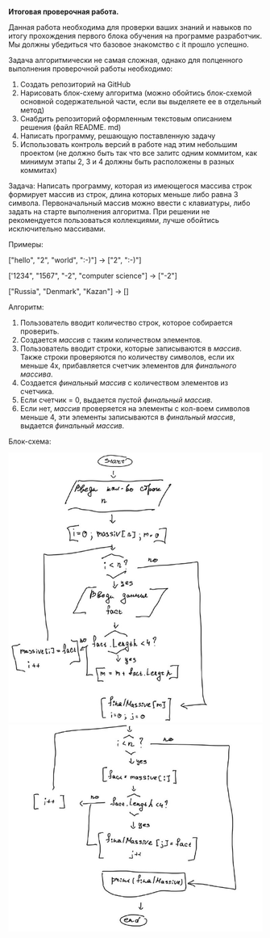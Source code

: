 **Итоговая проверочная работа.**

Данная работа необходима для проверки ваших знаний и навыков по итогу прохождения первого блока обучения на программе разработчик. Мы должны убедиться что базовое знакомство с іt прошло успешно.

Задача алгоритмически не самая сложная, однако для полценного выполнения проверочной работы необходимо:
 1.    Создать репозиторий на GitHub
 2.    Нарисовать блок-схему алгоритма (можно обойтись блок-схемой основной содержательной части, если вы выделяете ее в отдельный метод)
 3.    Снабдить репозиторий оформленным текстовым описанием решения (файл README. md)
 4.    Написать программу, решающую поставленную задачу
 5.    Использовать контроль версий в работе над этим небольшим проектом (не должно быть так что все залитс одним коммитом, как минимум этапы 2, 3 и 4 должны быть расположены в разных коммитах)

Задача: Написать программу, которая из имеющегося массива строк формирует массив из строк, длина которых меньше либо равна 3 символа. Первоначальный массив можно ввести с клавиатуры, либо задать на старте выполнения алгоритма. При решении не рекомендуется пользоваться коллекциями, лучше обойтись исключительно массивами.

Примеры:

["hello", "2", "world", ":-)"] -> ["2", ":-)"]

['1234", "1567", "-2", "computer science"] -> ["-2"]

["Russia", "Denmark", "Kazan"] -> []

Алгоритм:

1. Пользователь вводит количество строк, которое собирается проверить.
2. Создается *массив* с таким количеством элементов.
3. Пользователь вводит строки, которые записываются в *массив*. Также строки проверяются по количеству символов, если их меньше 4х, прибавляется счетчик элементов для *финального массива*.
4. Создается *финальный массив* с количеством элементов из счетчика.
5. Если счетчик = 0, выдается пустой *финальный массив*.
6. Если нет, *массив* проверяется на элементы с кол-воем символов меньше 4, эти элементы записываются в *финальный массив*, выдается *финальный массив*.

Блок-схема:

![](1.jpg)
![](2.jpg)